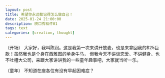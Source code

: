 ```yaml
---
layout: post
title: 希望你永远都记得怎么做自己！
date: 2025-01-24 21:00:00
description: 脱口秀稿件01
tags: text
categories: [creation, thought]
---
```


（开场）
大家好，我叫陈润。这是我第一次来讲开放麦，也是来拿回我的$25巨款！虽然我也是个身在西雅图的单身牛马， 但我今天不讲谈恋爱、不讲健身、也不吐槽大公司，来跟大家讲讲我的一些童年趣事吧，大家就当听一乐。

（童年）
不知道在座各位有没有早起困难症？
